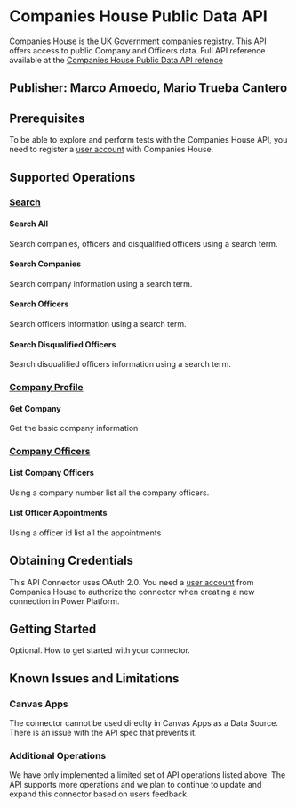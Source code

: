 # Companies House Public Data API
Companies House is the UK Government companies registry. This API offers access to public Company and Officers data. Full API reference available at the [Companies House Public Data API refence](https://developer-specs.company-information.service.gov.uk/companies-house-public-data-api/reference)

## Publisher: Marco Amoedo, Mario Trueba Cantero

## Prerequisites
To be able to explore and perform tests with the Companies House API, you need to register a [user account](https://developer.company-information.service.gov.uk/signin) with Companies House.

## Supported Operations
### [Search](https://developer-specs.company-information.service.gov.uk/companies-house-public-data-api/reference/search)
#### Search All
Search companies, officers and disqualified officers using a search term.
#### Search Companies
Search company information using a search term.
#### Search Officers
Search officers information using a search term.
#### Search Disqualified Officers
Search disqualified officers information using a search term.

### [Company Profile](https://developer-specs.company-information.service.gov.uk/companies-house-public-data-api/reference/company-profile)
#### Get Company
Get the basic company information

### [Company Officers](https://developer-specs.company-information.service.gov.uk/companies-house-public-data-api/reference/officers/list)
#### List Company Officers
Using a company number list all the company officers.
#### List Officer Appointments
Using a officer id list all the appointments

## Obtaining Credentials
This API Connector uses OAuth 2.0. You need a [user account](https://developer.company-information.service.gov.uk/signin) from Companies House to authorize the connector when creating a new connection in Power Platform.
## Getting Started
Optional. How to get started with your connector.

## Known Issues and Limitations

### Canvas Apps
The connector cannot be used direclty in Canvas Apps as a Data Source. There is an issue with the API spec that prevents it.

### Additional Operations
We have only implemented a limited set of API operations listed above. The API supports more operations and we plan to continue to update and expand this connector based on users feedback.